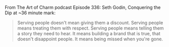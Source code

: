 <!--
.. title: Seth Godin on Servant Leadership
.. slug: seth_godin
.. date: 2014-01-16 03:23:00 UTC
.. tags: servant_leadership
.. category:
.. link: 
.. description: Pulled from an interview from the Art of Charm podcast
.. type: text
-->
From The Art of Charm podcast Episode 336:  Seth Godin, Conquering the Dip at ~36 minute mark:
> Serving people doesn't mean giving them a discount.
Serving people means treating them with respect.
Serving people means telling them a story they need to hear.
It means building a brand that is true, that doesn't disappoint people.
It means being missed when you're gone.

